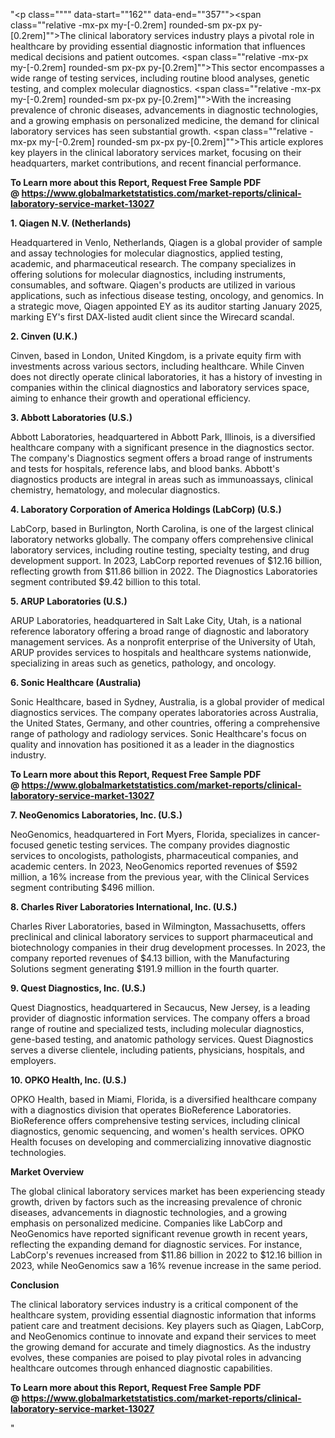 "<p class="""" data-start=""162"" data-end=""357""><span class=""relative -mx-px my-[-0.2rem] rounded-sm px-px py-[0.2rem]"">The clinical laboratory services industry plays a pivotal role in healthcare by providing essential diagnostic information that influences medical decisions and patient outcomes.</span> <span class=""relative -mx-px my-[-0.2rem] rounded-sm px-px py-[0.2rem]"">This sector encompasses a wide range of testing services, including routine blood analyses, genetic testing, and complex molecular diagnostics.</span> <span class=""relative -mx-px my-[-0.2rem] rounded-sm px-px py-[0.2rem]"">With the increasing prevalence of chronic diseases, advancements in diagnostic technologies, and a growing emphasis on personalized medicine, the demand for clinical laboratory services has seen substantial growth.</span> <span class=""relative -mx-px my-[-0.2rem] rounded-sm px-px py-[0.2rem]"">This article explores key players in the clinical laboratory services market, focusing on their headquarters, market contributions, and recent financial performance.</span></p>
<p class="""" data-start=""162"" data-end=""357""><strong>To Learn more about this Report, Request Free Sample PDF @&nbsp;<a href=""https://www.globalmarketstatistics.com/market-reports/clinical-laboratory-service-market-13027"">https://www.globalmarketstatistics.com/market-reports/clinical-laboratory-service-market-13027</a></strong></p>
<p class="""" data-start=""359"" data-end=""391""><strong data-start=""359"" data-end=""391"">1. Qiagen N.V. (Netherlands)</strong></p>
<p class="""" data-start=""393"" data-end=""628""><span class=""relative -mx-px my-[-0.2rem] rounded-sm px-px py-[0.2rem]"">Headquartered in Venlo, Netherlands, Qiagen is a global provider of sample and assay technologies for molecular diagnostics, applied testing, academic, and pharmaceutical research.</span> <span class=""relative -mx-px my-[-0.2rem] rounded-sm px-px py-[0.2rem]"">The company specializes in offering solutions for molecular diagnostics, including instruments, consumables, and software.</span> <span class=""relative -mx-px my-[-0.2rem] rounded-sm px-px py-[0.2rem]"">Qiagen's products are utilized in various applications, such as infectious disease testing, oncology, and genomics.</span> <span class=""relative -mx-px my-[-0.2rem] rounded-sm px-px py-[0.2rem]"">In a strategic move, Qiagen appointed EY as its auditor starting January 2025, marking EY's first DAX-listed audit client since the Wirecard scandal.</span></p>
<p class="""" data-start=""630"" data-end=""650""><strong data-start=""630"" data-end=""650"">2. Cinven (U.K.)</strong></p>
<p class="""" data-start=""652"" data-end=""777""><span class=""relative -mx-px my-[-0.2rem] rounded-sm px-px py-[0.2rem]"">Cinven, based in London, United Kingdom, is a private equity firm with investments across various sectors, including healthcare.</span> <span class=""relative -mx-px my-[-0.2rem] rounded-sm px-px py-[0.2rem]"">While Cinven does not directly operate clinical laboratories, it has a history of investing in companies within the clinical diagnostics and laboratory services space, aiming to enhance their growth and operational efficiency.</span></p>
<p class="""" data-start=""779"" data-end=""812""><strong data-start=""779"" data-end=""812"">3. Abbott Laboratories (U.S.)</strong></p>
<p class="""" data-start=""814"" data-end=""979""><span class=""relative -mx-px my-[-0.2rem] rounded-sm px-px py-[0.2rem]"">Abbott Laboratories, headquartered in Abbott Park, Illinois, is a diversified healthcare company with a significant presence in the diagnostics sector.</span> <span class=""relative -mx-px my-[-0.2rem] rounded-sm px-px py-[0.2rem]"">The company's Diagnostics segment offers a broad range of instruments and tests for hospitals, reference labs, and blood banks.</span> <span class=""relative -mx-px my-[-0.2rem] rounded-sm px-px py-[0.2rem]"">Abbott's diagnostics products are integral in areas such as immunoassays, clinical chemistry, hematology, and molecular diagnostics.</span></p>
<p class="""" data-start=""981"" data-end=""1047""><strong data-start=""981"" data-end=""1047"">4. Laboratory Corporation of America Holdings (LabCorp) (U.S.)</strong></p>
<p class="""" data-start=""1049"" data-end=""1294""><span class=""relative -mx-px my-[-0.2rem] rounded-sm px-px py-[0.2rem]"">LabCorp, based in Burlington, North Carolina, is one of the largest clinical laboratory networks globally.</span> <span class=""relative -mx-px my-[-0.2rem] rounded-sm px-px py-[0.2rem]"">The company offers comprehensive clinical laboratory services, including routine testing, specialty testing, and drug development support.</span> <span class=""relative -mx-px my-[-0.2rem] rounded-sm px-px py-[0.2rem]"">In 2023, LabCorp reported revenues of $12.16 billion, reflecting growth from $11.86 billion in 2022.</span> <span class=""relative -mx-px my-[-0.2rem] rounded-sm px-px py-[0.2rem]"">The Diagnostics Laboratories segment contributed $9.42 billion to this total.</span> </p>
<p class="""" data-start=""1296"" data-end=""1327""><strong data-start=""1296"" data-end=""1327"">5. ARUP Laboratories (U.S.)</strong></p>
<p class="""" data-start=""1329"" data-end=""1454""><span class=""relative -mx-px my-[-0.2rem] rounded-sm px-px py-[0.2rem]"">ARUP Laboratories, headquartered in Salt Lake City, Utah, is a national reference laboratory offering a broad range of diagnostic and laboratory management services.</span> <span class=""relative -mx-px my-[-0.2rem] rounded-sm px-px py-[0.2rem]"">As a nonprofit enterprise of the University of Utah, ARUP provides services to hospitals and healthcare systems nationwide, specializing in areas such as genetics, pathology, and oncology.</span></p>
<p class="""" data-start=""1456"" data-end=""1491""><strong data-start=""1456"" data-end=""1491"">6. Sonic Healthcare (Australia)</strong></p>
<p class="""" data-start=""1493"" data-end=""1658""><span class=""relative -mx-px my-[-0.2rem] rounded-sm px-px py-[0.2rem]"">Sonic Healthcare, based in Sydney, Australia, is a global provider of medical diagnostics services.</span> <span class=""relative -mx-px my-[-0.2rem] rounded-sm px-px py-[0.2rem]"">The company operates laboratories across Australia, the United States, Germany, and other countries, offering a comprehensive range of pathology and radiology services.</span> <span class=""relative -mx-px my-[-0.2rem] rounded-sm px-px py-[0.2rem]"">Sonic Healthcare's focus on quality and innovation has positioned it as a leader in the diagnostics industry.</span></p>
<p class="""" data-start=""1493"" data-end=""1658""><strong>To Learn more about this Report, Request Free Sample PDF @&nbsp;<a href=""https://www.globalmarketstatistics.com/market-reports/clinical-laboratory-service-market-13027"">https://www.globalmarketstatistics.com/market-reports/clinical-laboratory-service-market-13027</a></strong></p>
<p class="""" data-start=""1660"" data-end=""1704""><strong data-start=""1660"" data-end=""1704"">7. NeoGenomics Laboratories, Inc. (U.S.)</strong></p>
<p class="""" data-start=""1706"" data-end=""1911""><span class=""relative -mx-px my-[-0.2rem] rounded-sm px-px py-[0.2rem]"">NeoGenomics, headquartered in Fort Myers, Florida, specializes in cancer-focused genetic testing services.</span> <span class=""relative -mx-px my-[-0.2rem] rounded-sm px-px py-[0.2rem]"">The company provides diagnostic services to oncologists, pathologists, pharmaceutical companies, and academic centers.</span> <span class=""relative -mx-px my-[-0.2rem] rounded-sm px-px py-[0.2rem]"">In 2023, NeoGenomics reported revenues of $592 million, a 16% increase from the previous year, with the Clinical Services segment contributing $496 million.</span></p>
<p class="""" data-start=""1913"" data-end=""1973""><strong data-start=""1913"" data-end=""1973"">8. Charles River Laboratories International, Inc. (U.S.)</strong></p>
<p class="""" data-start=""1975"" data-end=""2140""><span class=""relative -mx-px my-[-0.2rem] rounded-sm px-px py-[0.2rem]"">Charles River Laboratories, based in Wilmington, Massachusetts, offers preclinical and clinical laboratory services to support pharmaceutical and biotechnology companies in their drug development processes.</span> <span class=""relative -mx-px my-[-0.2rem] rounded-sm px-px py-[0.2rem]"">In 2023, the company reported revenues of $4.13 billion, with the Manufacturing Solutions segment generating $191.9 million in the fourth quarter.</span></p>
<p class="""" data-start=""2142"" data-end=""2179""><strong data-start=""2142"" data-end=""2179"">9. Quest Diagnostics, Inc. (U.S.)</strong></p>
<p class="""" data-start=""2181"" data-end=""2346""><span class=""relative -mx-px my-[-0.2rem] rounded-sm px-px py-[0.2rem]"">Quest Diagnostics, headquartered in Secaucus, New Jersey, is a leading provider of diagnostic information services.</span> <span class=""relative -mx-px my-[-0.2rem] rounded-sm px-px py-[0.2rem]"">The company offers a broad range of routine and specialized tests, including molecular diagnostics, gene-based testing, and anatomic pathology services.</span> <span class=""relative -mx-px my-[-0.2rem] rounded-sm px-px py-[0.2rem]"">Quest Diagnostics serves a diverse clientele, including patients, physicians, hospitals, and employers.</span></p>
<p class="""" data-start=""2348"" data-end=""2380""><strong data-start=""2348"" data-end=""2380"">10. OPKO Health, Inc. (U.S.)</strong></p>
<p class="""" data-start=""2382"" data-end=""2547""><span class=""relative -mx-px my-[-0.2rem] rounded-sm px-px py-[0.2rem]"">OPKO Health, based in Miami, Florida, is a diversified healthcare company with a diagnostics division that operates BioReference Laboratories.</span> <span class=""relative -mx-px my-[-0.2rem] rounded-sm px-px py-[0.2rem]"">BioReference offers comprehensive testing services, including clinical diagnostics, genomic sequencing, and women's health services.</span> <span class=""relative -mx-px my-[-0.2rem] rounded-sm px-px py-[0.2rem]"">OPKO Health focuses on developing and commercializing innovative diagnostic technologies.</span></p>
<p class="""" data-start=""2549"" data-end=""2568""><strong data-start=""2549"" data-end=""2568"">Market Overview</strong></p>
<p class="""" data-start=""2570"" data-end=""2775""><span class=""relative -mx-px my-[-0.2rem] rounded-sm px-px py-[0.2rem]"">The global clinical laboratory services market has been experiencing steady growth, driven by factors such as the increasing prevalence of chronic diseases, advancements in diagnostic technologies, and a growing emphasis on personalized medicine.</span> <span class=""relative -mx-px my-[-0.2rem] rounded-sm px-px py-[0.2rem]"">Companies like LabCorp and NeoGenomics have reported significant revenue growth in recent years, reflecting the expanding demand for diagnostic services.</span> <span class=""relative -mx-px my-[-0.2rem] rounded-sm px-px py-[0.2rem]"">For instance, LabCorp's revenues increased from $11.86 billion in 2022 to $12.16 billion in 2023, while NeoGenomics saw a 16% revenue increase in the same period.</span></p>
<p class="""" data-start=""2777"" data-end=""2791""><strong data-start=""2777"" data-end=""2791"">Conclusion</strong></p>
<p class="""" data-start=""2793"" data-end=""2958""><span class=""relative -mx-px my-[-0.2rem] rounded-sm px-px py-[0.2rem]"">The clinical laboratory services industry is a critical component of the healthcare system, providing essential diagnostic information that informs patient care and treatment decisions.</span> <span class=""relative -mx-px my-[-0.2rem] rounded-sm px-px py-[0.2rem]"">Key players such as Qiagen, LabCorp, and NeoGenomics continue to innovate and expand their services to meet the growing demand for accurate and timely diagnostics.</span> <span class=""relative -mx-px my-[-0.2rem] rounded-sm px-px py-[0.2rem]"">As the industry evolves, these companies are poised to play pivotal roles in advancing healthcare outcomes through enhanced diagnostic capabilities.</span></p>
<p class="""" data-start=""2793"" data-end=""2958""><span class=""relative -mx-px my-[-0.2rem] rounded-sm px-px py-[0.2rem]""><strong>To Learn more about this Report, Request Free Sample PDF @&nbsp;<a href=""https://www.globalmarketstatistics.com/market-reports/clinical-laboratory-service-market-13027"">https://www.globalmarketstatistics.com/market-reports/clinical-laboratory-service-market-13027</a></strong></span></p>"
